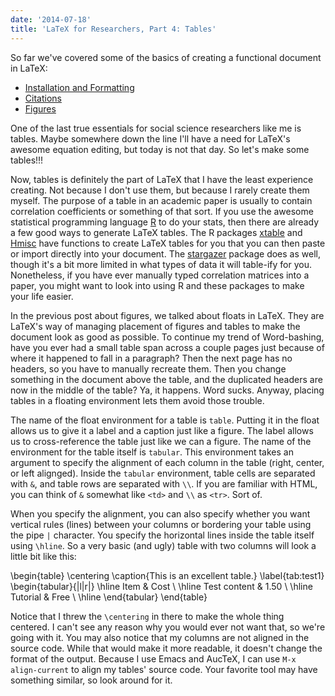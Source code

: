 ```yaml
---
date: '2014-07-18'
title: 'LaTeX for Researchers, Part 4: Tables'
---
```


So far we've covered some of the basics of creating a functional document in LaTeX:

* [Installation and Formatting](http://www.schuetzler.net/blog/latex-for-researchers-pt-1/)
* [Citations](http://www.schuetzler.net/blog/latex-for-researchers-pt-2/)
* [Figures](http://www.schuetzler.net/blog/latex-for-researchers-pt-3-figures/)

One of the last true essentials for social science researchers like me is
tables. Maybe somewhere down the line I'll have a need for LaTeX's awesome
equation editing, but today is not that day. So let's make some tables!!!

Now, tables is definitely the part of LaTeX that I have the least experience
creating. Not because I don't use them, but because I rarely create them
myself. The purpose of a table in an academic paper is usually to contain
correlation coefficients or something of that sort. If you use the awesome
statistical programming language [R](http://www.r-project.org/) to do your
stats, then there are already a few good ways to generate LaTeX tables. The R
packages [xtable](http://cran.r-project.org/web/packages/xtable/index.html) and
[Hmisc](http://cran.r-project.org/web/packages/Hmisc/index.html) have functions
to create LaTeX tables for you that you can then paste or import directly into
your document. The
[stargazer](http://cran.r-project.org/web/packages/stargazer/vignettes/stargazer.pdf)
package does as well, though it's a bit more limited in what types of data it
will table-ify for you. Nonetheless, if you have ever manually typed correlation
matrices into a paper, you might want to look into using R and these packages to
make your life easier.

In the previous post about figures, we talked about floats in LaTeX. They are
LaTeX's way of managing placement of figures and tables to make the document
look as good as possible. To continue my trend of Word-bashing, have you ever
had a small table span across a couple pages just because of where it happened
to fall in a paragraph? Then the next page has no headers, so you have to
manually recreate them. Then you change something in the document above the
table, and the duplicated headers are now in the middle of the table? Ya, it
happens. Word sucks. Anyway, placing tables in a floating environment lets them
avoid those trouble.

The name of the float environment for a table is `table`. Putting it in the
float allows us to give it a label and a caption just like a figure. The label
allows us to cross-reference the table just like we can a figure. The name of
the environment for the table itself is `tabular`. This environment takes an
argument to specify the alignment of each column in the table (right, center, or
left alignged). Inside the `tabular` environment, table cells are separated with
`&`, and table rows are separated with `\\`. If you are familiar with HTML, you
can think of `&` somewhat like `<td>` and `\\` as `<tr>`. Sort of.

When you specify the alignment, you can also specify whether you want vertical
rules (lines) between your columns or bordering your table using the pipe `|`
character. You specify the horizontal lines inside the table itself using
`\hline`. So a very basic (and ugly) table with two columns will look a little
bit like this:

\begin{table}
\centering
\caption{This is an excellent table.}
\label{tab:test1}
\begin{tabular}{|l|r|}
\hline
Item & Cost \\
\hline
Test content & 1.50 \\
\hline
Tutorial & Free \\
\hline
\end{tabular}
\end{table}

Notice that I threw the `\centering` in there to make the whole thing
centered. I can't see any reason why you would ever not want that, so we're
going with it. You may also notice that my columns are not aligned in the source
code. While that would make it more readable, it doesn't change the format of
the output. Because I use Emacs and AucTeX, I can use `M-x align-current` to
align my tables' source code. Your favorite tool may have something similar, so
look around for it.